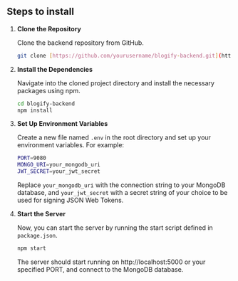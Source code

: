 
## Steps to install

1. **Clone the Repository**

    Clone the backend repository from GitHub. 

    ```bash
    git clone [https://github.com/yourusername/blogify-backend.git](https://github.com/tweneboah/mern-blogify-project-course-backend)
    ```

2. **Install the Dependencies**

    Navigate into the cloned project directory and install the necessary packages using npm.
    
    ```bash
    cd blogify-backend
    npm install
    ```

3. **Set Up Environment Variables**

    Create a new file named `.env` in the root directory and set up your environment variables. For example:

    ```bash
    PORT=9080
    MONGO_URI=your_mongodb_uri
    JWT_SECRET=your_jwt_secret
    ```

    Replace `your_mongodb_uri` with the connection string to your MongoDB database, and `your_jwt_secret` with a secret string of your choice to be used for signing JSON Web Tokens.

4. **Start the Server**

    Now, you can start the server by running the start script defined in `package.json`.

    ```bash
    npm start
    ```

    The server should start running on http://localhost:5000 or your specified PORT, and connect to the MongoDB database.

